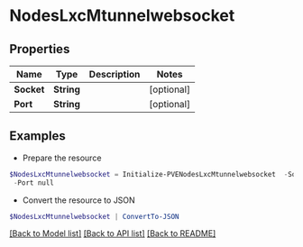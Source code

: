 # NodesLxcMtunnelwebsocket
## Properties

Name | Type | Description | Notes
------------ | ------------- | ------------- | -------------
**Socket** | **String** |  | [optional] 
**Port** | **String** |  | [optional] 

## Examples

- Prepare the resource
```powershell
$NodesLxcMtunnelwebsocket = Initialize-PVENodesLxcMtunnelwebsocket  -Socket null `
 -Port null
```

- Convert the resource to JSON
```powershell
$NodesLxcMtunnelwebsocket | ConvertTo-JSON
```

[[Back to Model list]](../README.md#documentation-for-models) [[Back to API list]](../README.md#documentation-for-api-endpoints) [[Back to README]](../README.md)

